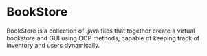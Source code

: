 # BookStore
BookStore is a collection of .java files that together create a virtual bookstore and GUI using OOP methods, capable of keeping track of inventory and users dynamically.
